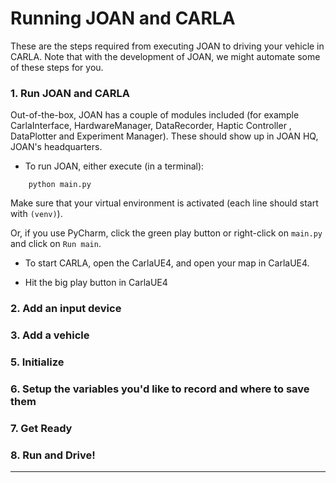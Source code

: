 # Running JOAN and CARLA

These are the steps required from executing JOAN to driving your vehicle in CARLA. Note that with the development of JOAN, we might automate some of these steps for you.

### 1. Run JOAN and CARLA

Out-of-the-box, JOAN has a couple of modules included (for example CarlaInterface, HardwareManager, DataRecorder, Haptic Controller , DataPlotter and Experiment Manager). These should show up in JOAN HQ, JOAN's headquarters.

- To run JOAN, either execute (in a terminal):
```
    python main.py
```
    
Make sure that your virtual environment is activated (each line should start with `(venv)`).

Or, if you use PyCharm, click the green play button or right-click on `main.py` and click on `Run main`.

- To start CARLA, open the CarlaUE4, and open your map in CarlaUE4. 

- Hit the big play button in CarlaUE4

### 2. Add an input device

### 3. Add a vehicle

### 5. Initialize

### 6. Setup the variables you'd like to record and where to save them 

### 7. Get Ready

### 8. Run and Drive!




---

